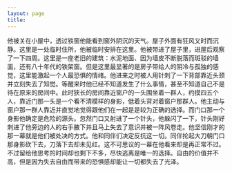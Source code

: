 ```yaml
---
layout: page
title:
---
```



他被关在小屋中，透过铁窗他能看到窗外阴沉的天气。屋子外面有狂风又时而沉静。这里是一处临时住所，他被临时安排在这里。他被带进了屋子里，进屋后观察了一下四周。这里是一座老旧的建筑：水泥地面、因为墙皮不断脱落而斑驳的墙面，还有八十年代的铁架窗。但是这里最显著的是房子带给人的阴冷与孤独的感觉，这里能激起一个人最恐惧的情绪。他进来之时被人用针刺了一下背部靠近头颈并立刻失去了知觉。等醒来时他已经不知道发生了什么事情，甚至不知道自己不是待在原来的房间中。此时狭长的房间靠近窗户的一头围坐着一群人，约摸四五个人，靠近门那一头是一个看不清模样的身影，低着头背对着窗户那群人。他主动与窗户那一群人靠近并直觉地觉得跟他们在一起是是较为正确的选择。而门口那一个身影他确定是危险的源头。忽然门口又射进了一个针头，他躲闪了一下，针头刚好刺进了他旁边的人的右手腋下并且马上失去了意识并被一阵风卷走。他坚信刚才的那一幕就是他们被处决的方式。他和同伴们决定反抗这一切。同伴抡起大刀朝门口那身影砍下去，刀落下去却未见红。这不可思议的一幕在他看来却是再正常不过。不过留给他思考的时间却也剩下不多，尽快逃离是唯一的选择。自由的价值并不高，但是因为失去自由而带来的恐惧感却能让一切都失去了光泽。